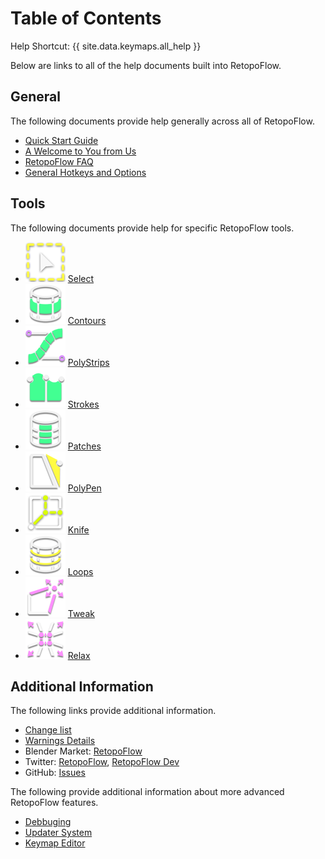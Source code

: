# Table of Contents

Help Shortcut: {{ site.data.keymaps.all_help }}

Below are links to all of the help documents built into RetopoFlow.

## General

The following documents provide help generally across all of RetopoFlow.

- [Quick Start Guide](quick_start.md)
- [A Welcome to You from Us](welcome.md)
- [RetopoFlow FAQ](faq.md)
- [General Hotkeys and Options](general.md)

## Tools

The following documents provide help for specific RetopoFlow tools.

- ![Select icon](select-icon.png) [Select](select.md)
- ![Contours icon](contours-icon.png) [Contours](contours.md)
- ![PolyStrips icon](polystrips-icon.png) [PolyStrips](polystrips.md)
- ![Strokes icon](strokes-icon.png) [Strokes](strokes.md)
- ![Patches icon](patches-icon.png) [Patches](patches.md)
- ![PolyPen icon](polypen-icon.png) [PolyPen](polypen.md)
- ![Knife icon](knife-icon.png) [Knife](knife.md)
- ![Loops icon](loops-icon.png) [Loops](loops.md)
- ![Tweak icon](tweak-icon.png) [Tweak](tweak.md)
- ![Relax icon](relax-icon.png) [Relax](relax.md)

## Additional Information

The following links provide additional information.

- [Change list](changelist.md)
- [Warnings Details](warnings.md)
- Blender Market: [RetopoFlow](https://blendermarket.com/products/retopoflow)
- Twitter: [RetopoFlow](https://twitter.com/RetopoFlow), [RetopoFlow Dev](https://twitter.com/RetopoFlow_Dev)
- GitHub: [Issues](https://github.com/CGCookie/retopoflow/issues)

The following provide additional information about more advanced RetopoFlow features.

- [Debbuging](debugging.md)
- [Updater System](addon_updater.md)
- [Keymap Editor](keymap_editor.md)

